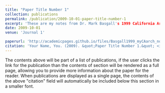 ```yaml
---
title: "Paper Title Number 1"
collection: publications
permalink: /publication/2009-10-01-paper-title-number-1
excerpt: 'These are my notes from Dr. Mark Basgall's 1999 California Archaeology class.'
date: 2009-10-01
venue: 'Journal 1'

paperurl: 'http://academicpages.github.io/files/Basgall1999_myCAarch_notes2024_06_08.pdf'
citation: 'Your Name, You. (2009). &quot;Paper Title Number 1.&quot; <i>Journal 1</i>. 1(1).'
---
```


The contents above will be part of a list of publications, if the user clicks the link for the publication than the contents of section will be rendered as a full page, allowing you to provide more information about the paper for the reader. When publications are displayed as a single page, the contents of the above "citation" field will automatically be included below this section in a smaller font.
